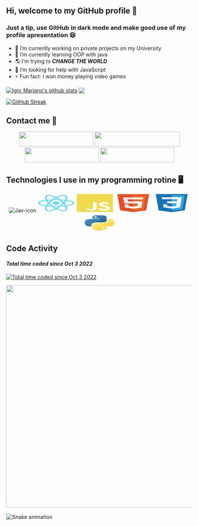 ## Hi, welcome to my GitHub profile 👋
### **Just a tip, use GitHub in dark mode and make good use of my profile apresentation** 😄

- 🔭 I’m currently working on private projects on my University
- 🌱 I’m currently learning OOP with java
- 🌎 I’m trying to ***CHANGE THE WORLD***
- 🤔 I’m looking for help with JavaScript
- ⚡ Fun fact: I won money playing video games

 <a href="https://github.com/IgorMariano25/github-readme-stats"><img align="center" src="https://github-readme-stats.vercel.app/api?username=IgorMariano25&show_icons=true&include_all_commits=true&count_private=true&theme=github_dark&hide_border=true" alt="Igor Mariano's github stats" /></a>  <a href="https://github.com/IgorMariano25/github-readme-stats"><img align="center" src="https://github-readme-stats.vercel.app/api/top-langs/?username=IgorMariano25&layout=compact&theme=github_dark&hide_border=true" /></a>


[![GitHub Streak](https://streak-stats.demolab.com?user=IgorMariano25&theme=github-dark-blue&border_radius=7.5&hide_border=true)](https://git.io/streak-stats)

## Contact me 📧
<div align="center">
  <a href="https://instagram.com/igor.mariano_" target="_blank"><img height="40" width="200" src="https://img.shields.io/badge/-Instagram-%23E4405F?style=for-the-badge&logo=instagram&logoColor=white"></a>
  <a href = "mailto:igor-mariano@outlook.com" target="_blank"><img height="40" width="230" src="https://img.shields.io/badge/Microsoft_Outlook-0078D4?style=for-the-badge&logo=microsoft-outlook&logoColor=white"></a>
  <a href="https://www.linkedin.com/in/igormarianodev/" target="_blank"><img height="40" width="200" src="https://img.shields.io/badge/-LinkedIn-%230077B5?style=for-the-badge&logo=linkedin&logoColor=white" target="_blank"></a>
  <a href="https://gitlab.com/IgorMariano25" target="_blank"><img height="40" width="200" src="https://img.shields.io/badge/GitLab-330F63?style=for-the-badge&logo=gitlab&logoColor=white"></a>
 </div>

## Technologies I use in my programming rotine 🖥️
<div align="center">
  <img alt="Jav-icon" height="50" width="100" src="https://cdn.jsdelivr.net/gh/devicons/devicon/icons/java/java-original.svg" />
  <img alt="React-icon" height="50" width="100" src="https://raw.githubusercontent.com/devicons/devicon/master/icons/react/react-original.svg">
  <img alt="Js-icon" height="50" width="100" src="https://raw.githubusercontent.com/devicons/devicon/master/icons/javascript/javascript-plain.svg">
  <img alt="HTML-icon" height="50" width="100" src="https://raw.githubusercontent.com/devicons/devicon/master/icons/html5/html5-original.svg">
  <img alt="CSS-icon" height="50" width="100" src="https://raw.githubusercontent.com/devicons/devicon/master/icons/css3/css3-original.svg">
  <img alt="Python-icon" height="50" width="100" src="https://raw.githubusercontent.com/devicons/devicon/master/icons/python/python-original.svg">
</div>

## Code Activity 
#### ***Total time coded since Oct 3 2022***
<p><a href="https://wakatime.com/@0b71d094-f479-4007-b768-49233a5edaf4"><img height="30" width="280"src="https://wakatime.com/badge/user/0b71d094-f479-4007-b768-49233a5edaf4.svg" alt="Total time coded since Oct 3 2022"</img></a></p>
<div align="center">
      <img  height="600" width="1000" src="https://wakatime.com/share/@0b71d094-f479-4007-b768-49233a5edaf4/46d7c5b6-4a3b-42f2-bc28-1a54a8ca24e1.svg"></img>
</div>

![Snake animation](https://github.com/IgorMariano25/IgorMariano25/blob/output/github-contribution-grid-snake.svg)

  <!-- <!-<details>
    <summary>
      <img align="center" height="500" width="800" src="https://wakatime.com/share/@0b71d094-f479-4007-b768-49233a5edaf4/46d7c5b6-4a3b-42f2-bc28-1a54a8ca24e1.svg"></img>
    </summary>
  </details> -->
 </div>
